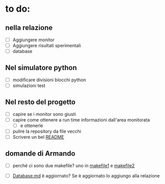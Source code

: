 # to do:
## nella relazione
- [ ] Aggiungere monitor 
- [ ] Aggiungere risultati sperimentali 
- [ ] database

## Nel simulatore python
- [ ] modificare divisioni blocchi python 
- [ ] simulazioni test 

## Nel resto del progetto
- [ ] capire se i monitor sono giusti
- [ ] capire come ottenere a run time informazioni dall'area monitorata
    - [ ] e ottenerle
- [ ] pulire la repository da file vecchi
- [ ] Scrivere un bel [README](README.md)

## domande di Armando 
- [ ] perché ci sono due makefile? uno in [makefile1](libpqxx-7.7.5/build/include/Makefile) e [makefile2](makefile)

- [ ] [Database.md](Database.md) è aggiornato? Se è aggiornato lo aggiungo alla relazione
